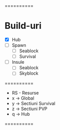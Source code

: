 ==========
# Build-uri
* [x] Hub
* [ ] Spawn
  * [ ] Seablock
  * [ ] Survival
* [ ] Insule
  * [ ] Seablock
  * [ ] Skyblock

==========
* RS - Resurse
* x -> Global
* y -> Sectiuni Survival
* z -> Sectiuni PVP
* q -> Hub

==========